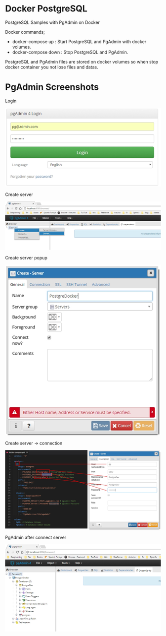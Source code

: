# Docker PostgreSQL

PostgreSQL Samples with PgAdmin on Docker

Docker commands;
- docker-compose up : Start PostgreSQL and PgAdmin with docker volumes.
- docker-compose down : Stop PostgreSQL and PgAdmin.

PostgreSQL and PgAdmin files are stored on docker volumes so when stop docker container you not lose files and datas.



# PgAdmin Screenshots

Login

![ScreenShot](https://github.com/SoftArch/Docker/blob/master/PostgreSQL/images/1.jpg)

Create server

![ScreenShot](https://github.com/SoftArch/Docker/blob/master/PostgreSQL/images/2.jpg)

Create server popup

![ScreenShot](https://github.com/SoftArch/Docker/blob/master/PostgreSQL/images/3.jpg)

Create server -> connection

![ScreenShot](https://github.com/SoftArch/Docker/blob/master/PostgreSQL/images/4.jpg)

PgAdmin after connect server

![ScreenShot](https://github.com/SoftArch/Docker/blob/master/PostgreSQL/images/5.jpg)
